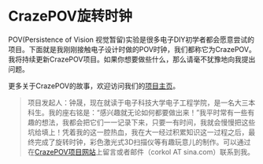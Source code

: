 # CrazePOV旋转时钟

POV(Persistence of Vision 视觉暂留)实验是很多电子DIY初学者都会愿意尝试的项目。下面就是我刚刚接触电子设计时做的POV时钟，我们都称它为CrazePOV。我将持续更新CrazePOV项目。如果你想要做些什么，那么请毫不犹豫地向我提出问题。

更多关于CrazePOV的故事，欢迎访问我们的[项目主页](http://www.crazepony.com/pov.html)。

>项目发起人：钟晟，现在就读于电子科技大学电子工程学院，是一名大三本科生。我的座右铭是：“感兴趣就无论如何都要做出来！”我平时常有一些有趣的想法，我都会把它们一一记录下来，只要一有时间，我就会慢慢把这些坑给填上！凭着我的这一腔热血，我在大一经过积累知识这一过程之后，最终完成了旋转时钟，彩色激光式3D扫描仪等有趣玩意儿的制作。可以通过在[CrazePOV项目网站](http://www.crazepony.com/pov.html)上留言或者邮件（corkol AT sina.com）联系到我。
